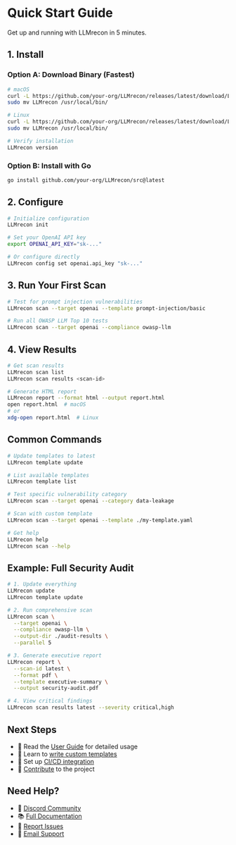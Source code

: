 # Quick Start Guide

Get up and running with LLMrecon in 5 minutes.

## 1. Install

### Option A: Download Binary (Fastest)

```bash
# macOS
curl -L https://github.com/your-org/LLMrecon/releases/latest/download/LLMrecon-darwin-amd64.tar.gz | tar xz
sudo mv LLMrecon /usr/local/bin/

# Linux
curl -L https://github.com/your-org/LLMrecon/releases/latest/download/LLMrecon-linux-amd64.tar.gz | tar xz
sudo mv LLMrecon /usr/local/bin/

# Verify installation
LLMrecon version
```

### Option B: Install with Go

```bash
go install github.com/your-org/LLMrecon/src@latest
```

## 2. Configure

```bash
# Initialize configuration
LLMrecon init

# Set your OpenAI API key
export OPENAI_API_KEY="sk-..."

# Or configure directly
LLMrecon config set openai.api_key "sk-..."
```

## 3. Run Your First Scan

```bash
# Test for prompt injection vulnerabilities
LLMrecon scan --target openai --template prompt-injection/basic

# Run all OWASP LLM Top 10 tests
LLMrecon scan --target openai --compliance owasp-llm
```

## 4. View Results

```bash
# Get scan results
LLMrecon scan list
LLMrecon scan results <scan-id>

# Generate HTML report
LLMrecon report --format html --output report.html
open report.html  # macOS
# or
xdg-open report.html  # Linux
```

## Common Commands

```bash
# Update templates to latest
LLMrecon template update

# List available templates
LLMrecon template list

# Test specific vulnerability category
LLMrecon scan --target openai --category data-leakage

# Scan with custom template
LLMrecon scan --target openai --template ./my-template.yaml

# Get help
LLMrecon help
LLMrecon scan --help
```

## Example: Full Security Audit

```bash
# 1. Update everything
LLMrecon update
LLMrecon template update

# 2. Run comprehensive scan
LLMrecon scan \
  --target openai \
  --compliance owasp-llm \
  --output-dir ./audit-results \
  --parallel 5

# 3. Generate executive report
LLMrecon report \
  --scan-id latest \
  --format pdf \
  --template executive-summary \
  --output security-audit.pdf

# 4. View critical findings
LLMrecon scan results latest --severity critical,high
```

## Next Steps

- 📖 Read the [User Guide](user-guide.md) for detailed usage
- 🧪 Learn to [write custom templates](template-guide.md)
- 🔧 Set up [CI/CD integration](user-guide.md#integration-with-cicd)
- 🤝 [Contribute](../CONTRIBUTING.md) to the project

## Need Help?

- 💬 [Discord Community](https://discord.gg/LLMrecon)
- 📚 [Full Documentation](https://docs.LLMrecon.com)
- 🐛 [Report Issues](https://github.com/your-org/LLMrecon/issues)
- 📧 [Email Support](mailto:support@LLMrecon.com)